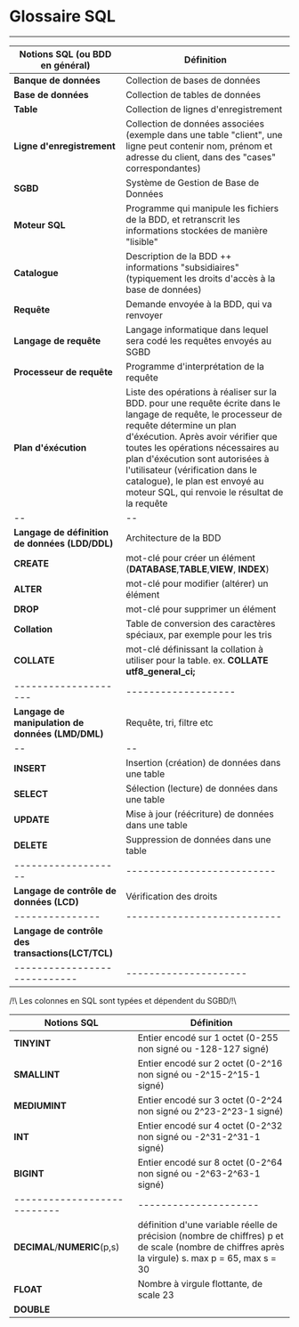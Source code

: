<h1>Glossaire SQL</h1>
<hr>
<table>
<thead>
<tr>
<th>Notions SQL (ou BDD en général)</th>
<th>Définition</th>
</tr>
</thead>
<tbody>
<tr>
<td><strong>Banque de données</strong></td>
<td>Collection de bases de données</td>
</tr>
<tr>
<td><strong>Base de données</strong></td>
<td>Collection de tables de données</td>
</tr>
<tr>
<td><strong>Table</strong></td>
<td>Collection de lignes d'enregistrement</td>
</tr>
<tr>
<td><strong>Ligne d'enregistrement</strong></td>
<td>Collection de données associées (exemple dans une table "client", une ligne peut contenir nom, prénom et adresse du client, dans des "cases" correspondantes)</td>
</tr>
<tr>
<td><strong>SGBD</strong></td>
<td>Système de Gestion de Base de Données</td>
</tr>
<tr>
<td><strong>Moteur SQL</strong></td>
<td>Programme qui manipule les fichiers de la BDD, et retranscrit les informations stockées de manière "lisible"</td>
</tr>
<tr>
<td><strong>Catalogue</strong></td>
<td>Description de la BDD ++ informations "subsidiaires" (typiquement les droits d'accès à la base de données)</td>
</tr>
<tr>
<td><strong>Requête</strong></td>
<td>Demande envoyée à la BDD, qui va renvoyer</td>
</tr>
<tr>
<td><strong>Langage de requête</strong></td>
<td>Langage informatique dans lequel sera codé les requêtes envoyés au SGBD</td>
</tr>
<tr>
<td><strong>Processeur de requête</strong></td>
<td>Programme d'interprétation de la requête</td>
</tr>
<tr>
<td><strong>Plan d'éxécution</strong></td>
<td>Liste des opérations à réaliser sur la BDD. pour une requête écrite dans le langage de requête, le processeur de requête détermine un plan d'éxécution. Après avoir vérifier que toutes les opérations nécessaires au plan d'éxécution sont autorisées à l'utilisateur (vérification dans le catalogue), le plan est envoyé au moteur SQL, qui renvoie le résultat de la requête</td>
</tr>
<tr>
<td>--</td>
<td>--</td>
</tr>
<tr>
<td><strong>Langage de définition de données (LDD/DDL)</strong></td>
<td>Architecture de la BDD</td>
</tr>
<tr>
<td><strong>CREATE</strong></td>
<td>mot-clé pour créer un élément (<strong>DATABASE</strong>,<strong>TABLE</strong>,<strong>VIEW</strong>, <strong>INDEX</strong>)</td>
</tr>
<tr>
<td><strong>ALTER</strong></td>
<td>mot-clé pour modifier (altérer) un élément</td>
</tr>
<tr>
<td><strong>DROP</strong></td>
<td>mot-clé pour supprimer un élément</td>
</tr>
<tr>
<td><strong>Collation</strong></td>
<td>Table de conversion des caractères spéciaux, par exemple pour les tris</td>
</tr>
<tr>
<td><strong>COLLATE</strong></td>
<td>mot-clé définissant la collation à utiliser pour la table. ex. <strong>COLLATE utf8_general_ci;</strong></td>
</tr>
<tr>
<td>--------------------</td>
<td>-------------------</td>
</tr>
<tr>
<td><strong>Langage de manipulation de données (LMD/DML)</strong></td>
<td>Requête, tri, filtre etc</td>
</tr>
<tr>
<td>--</td>
<td>--</td>
</tr>
<tr>
<td><strong>INSERT</strong></td>
<td>Insertion (création) de données dans une table</td>
</tr>
<tr>
<td><strong>SELECT</strong></td>
<td>Sélection (lecture) de données dans une table</td>
</tr>
<tr>
<td><strong>UPDATE</strong></td>
<td>Mise à jour (réécriture) de données dans une table</td>
</tr>
<tr>
<td><strong>DELETE</strong></td>
<td>Suppression de données dans une table</td>
</tr>
<tr>
<td>-------------------</td>
<td>--------------------------</td>
</tr>
<tr>
<td><strong>Langage de contrôle de données (LCD)</strong></td>
<td>Vérification des droits</td>
</tr>
<tr>
<td>---------------</td>
<td>---------------------------</td>
</tr>
<tr>
<td><strong>Langage de contrôle des transactions(LCT/TCL)</strong></td>
<td></td>
</tr>
<tr>
<td>----------------------------</td>
<td>---------------------</td>
</tr></tbody></table>
<p>/!\ Les colonnes en SQL sont typées et dépendent du SGBD/!\</p>
<table>
<thead>
<tr>
<th>Notions SQL</th>
<th>Définition</th>
</tr>
</thead>
<tbody>
<tr>
<td><strong>TINYINT</strong></td>
<td>Entier encodé sur 1 octet (0-255 non signé ou -128-127 signé)</td>
</tr>
<tr>
<td><strong>SMALLINT</strong></td>
<td>Entier encodé sur 2 octet (0-2^16 non signé ou -2^15-2^15-1 signé)</td>
</tr>
<tr>
<td><strong>MEDIUMINT</strong></td>
<td>Entier encodé sur 3 octet (0-2^24 non signé ou 2^23-2^23-1 signé)</td>
</tr>
<tr>
<td><strong>INT</strong></td>
<td>Entier encodé sur 4 octet (0-2^32 non signé ou -2^31-2^31-1 signé)</td>
</tr>
<tr>
<td><strong>BIGINT</strong></td>
<td>Entier encodé sur 8 octet (0-2^64 non signé ou -2^63-2^63-1 signé)</td>
</tr>
<tr>
<td>---------------------------</td>
<td>---------------------</td>
</tr>
<tr>
<td><strong>DECIMAL</strong>/<strong>NUMERIC</strong>(p,s)</td>
<td>définition d'une variable réelle de précision (nombre de chiffres) p et de scale (nombre de chiffres après la virgule) s. max p = 65, max s = 30</td>
</tr>
<tr>
<td><strong>FLOAT</strong></td>
<td>Nombre à virgule flottante, de scale 23</td>
</tr>
<tr>
<td><strong>DOUBLE</strong></td>
<td></td>
</tr></tbody></table>